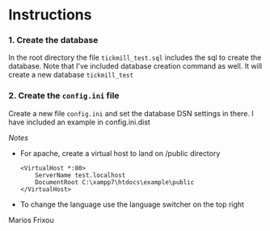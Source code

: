 # Instructions
### 1. Create the database
In the root directory the file `tickmill_test.sql` includes the sql to create the database. Note that I've included database creation command as well. It will create a new database `tickmill_test`

### 2. Create the `config.ini` file
Create a new file `config.ini` and set the database DSN settings in there. I have included an example in config.ini.dist

*Notes*
- For apache, create a virtual host to land on /public directory
    ~~~
    <VirtualHost *:80>
        ServerName test.localhost
        DocumentRoot C:\xampp7\htdocs\example\public
    </VirtualHost>
    ~~~
- To change the language use the language switcher on the top right

Marios Frixou
